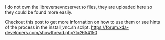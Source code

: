 I do not own the libreversevncserver.so files, they are uploaded here so they could be found more easily.

Checkout this post to get more information on how to use them or see hints of the process in the install_vnc.sh script.
https://forum.xda-developers.com/showthread.php?t=2654150
